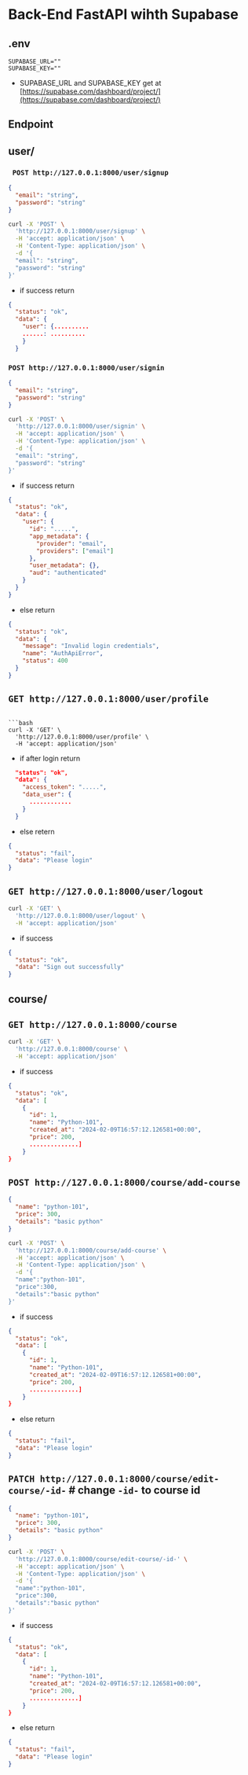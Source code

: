 # Back-End FastAPI wihth Supabase

## .env

```env
SUPABASE_URL=""
SUPABASE_KEY=""
```

- SUPABASE_URL and SUPABASE_KEY get at [https://supabase.com/dashboard/project/](https://supabase.com/dashboard/project/)

## Endpoint

## user/

### ` POST http://127.0.0.1:8000/user/signup`

```json
{
  "email": "string",
  "password": "string"
}
```

```bash
curl -X 'POST' \
  'http://127.0.0.1:8000/user/signup' \
  -H 'accept: application/json' \
  -H 'Content-Type: application/json' \
  -d '{
  "email": "string",
  "password": "string"
}'
```

- if success return

```json
{
  "status": "ok",
  "data": {
    "user": {..........
    ......: ..........
    }
  }
```

### `POST http://127.0.0.1:8000/user/signin`

```json
{
  "email": "string",
  "password": "string"
}
```

```bash
curl -X 'POST' \
  'http://127.0.0.1:8000/user/signin' \
  -H 'accept: application/json' \
  -H 'Content-Type: application/json' \
  -d '{
  "email": "string",
  "password": "string"
}'
```

- if success return

```json
{
  "status": "ok",
  "data": {
    "user": {
      "id": ".....",
      "app_metadata": {
        "provider": "email",
        "providers": ["email"]
      },
      "user_metadata": {},
      "aud": "authenticated"
    }
  }
}
```

- else return

```json
{
  "status": "ok",
  "data": {
    "message": "Invalid login credentials",
    "name": "AuthApiError",
    "status": 400
  }
}
```

## `GET http://127.0.0.1:8000/user/profile`

````

```bash
curl -X 'GET' \
  'http://127.0.0.1:8000/user/profile' \
  -H 'accept: application/json'
````

- if after login return

```json
  "status": "ok",
  "data": {
    "access_token": ".....",
    "data_user": {
      ............
    }
  }
```

- else retern

```json
{
  "status": "fail",
  "data": "Please login"
}
```

## `GET http://127.0.0.1:8000/user/logout`

```bash
curl -X 'GET' \
  'http://127.0.0.1:8000/user/logout' \
  -H 'accept: application/json'
```

- if success

```json
{
  "status": "ok",
  "data": "Sign out successfully"
}
```

## course/

## `GET http://127.0.0.1:8000/course`

```bash
curl -X 'GET' \
  'http://127.0.0.1:8000/course' \
  -H 'accept: application/json'
```

- if success

```json
{
  "status": "ok",
  "data": [
    {
      "id": 1,
      "name": "Python-101",
      "created_at": "2024-02-09T16:57:12.126581+00:00",
      "price": 200,
      ..............]
    }
}
```

## `POST http://127.0.0.1:8000/course/add-course`

```json
{
  "name": "python-101",
  "price": 300,
  "details": "basic python"
}
```

```bash
curl -X 'POST' \
  'http://127.0.0.1:8000/course/add-course' \
  -H 'accept: application/json' \
  -H 'Content-Type: application/json' \
  -d '{
  "name":"python-101",
  "price":300,
  "details":"basic python"
}'
```

- if success

```json
{
  "status": "ok",
  "data": [
    {
      "id": 1,
      "name": "Python-101",
      "created_at": "2024-02-09T16:57:12.126581+00:00",
      "price": 200,
      ..............]
    }
}
```

- else return

```json
{
  "status": "fail",
  "data": "Please login"
}
```

## `PATCH http://127.0.0.1:8000/course/edit-course/-id-` # change `-id-` to course id

```json
{
  "name": "python-101",
  "price": 300,
  "details": "basic python"
}
```

```bash
curl -X 'POST' \
  'http://127.0.0.1:8000/course/edit-course/-id-' \
  -H 'accept: application/json' \
  -H 'Content-Type: application/json' \
  -d '{
  "name":"python-101",
  "price":300,
  "details":"basic python"
}'
```

- if success

```json
{
  "status": "ok",
  "data": [
    {
      "id": 1,
      "name": "Python-101",
      "created_at": "2024-02-09T16:57:12.126581+00:00",
      "price": 200,
      ..............]
    }
}
```

- else return

```json
{
  "status": "fail",
  "data": "Please login"
}
```
